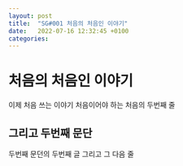 ```yaml
---
layout: post
title:  "SG#001 처음의 처음인 이야기"
date:   2022-07-16 12:32:45 +0100
categories:
---
```


# 처음의 처음인 이야기
이제 처음 쓰는 이야기
처음이어야 하는 처음의 두번째 줄

## 그리고 두번째 문단
두번째 문던의 두번째 글
그리고 그 다음 줄
